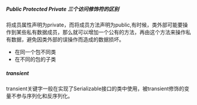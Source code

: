 ##### Public Protected Private 三个访问修饰符的区别
将成员属性声明为private，而将成员方法声明为public,有时候，类外部可能要操作到某些私有数据成员，那么就可以增加一个公有的方法，再由这个方法来操作私有数据，避免因类外部的误操作而造成的数据损坏。
* 在同一个包不同类
* 在不同的包的子类
##### transient
transient关键字一般在实现了Serializable接口的类中使用，被transient修饰的变量不参与序列化和反序列化。
